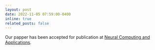 ```yaml
---
layout: post
date: 2022-11-05 07:59:00-0400
inline: true
related_posts: false
---
```


Our papper has been accepted for publication at [ Neural Computing and Applications](https://link.springer.com/article/10.1007/s00521-022-07977-w).
